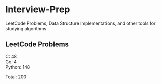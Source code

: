 # Interview-Prep
LeetCode Problems, Data Structure Implementations, and other tools for studying algorithms

## LeetCode Problems
C:      48<br/>
Go:     4<br/>
Python: 148<br/>

Total:  200
